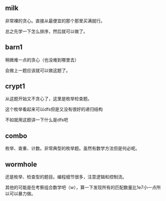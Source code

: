 ## milk
非常裸的贪心。直接从最便宜的那个那里买满就行。

总之先学一下怎么排序，然后就可以做了。

## barn1
稍微难一点的贪心（也没难到哪里去）

会做上一题应该就可以做这题了。

## crypt1

从这题开始又不贪心了，这里是枚举检查题。

这个枚举看起来可以dfs但是又没有很好的递归结构

不如就用这题讲一下什么是dfs吧

## combo

枚举、查重、计数。非常典型的枚举题。虽然有数学方法但是何必呢。

## wormhole

还是枚举、检查型的题目。编程细节很多，注意逻辑和控制流。

其他的可能是在考察组合数学吧（w），算一下发现所有的匹配数量比1e7小一点所以可以暴力做。
